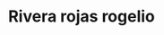 ---
title: "Rivera rojas rogelio"
url: /cholula-puebla/rivera-rojas-rogelio/
shop: Autowerkstatt
---